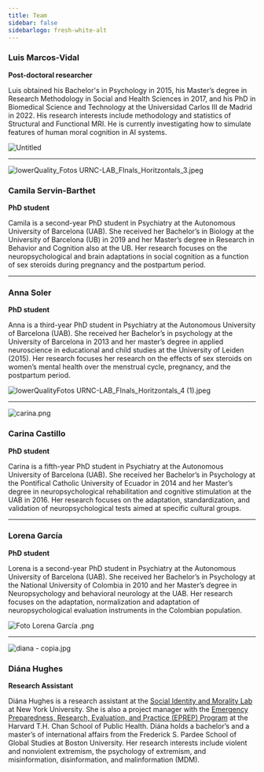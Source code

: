 ```yaml
---
title: Team
sidebar: false
sidebarlogo: fresh-white-alt
---
```


### Luis Marcos-Vidal

**Post-doctoral researcher**

Luis obtained his Bachelor's in Psychology in 2015, his Master’s degree in Research Methodology in Social and Health Sciences in 2017, and his PhD in Biomedical Science and Technology at the Universidad Carlos III de Madrid in 2022. His research interests include methodology and statistics of Structural and Functional MRI. He is currently investigating how to simulate features of human moral cognition in AI systems.

![Untitled](https://s3-us-west-2.amazonaws.com/secure.notion-static.com/674f724e-ff57-49d2-a7e8-8bcaad2b0190/Untitled.png)

---

![lowerQuality_Fotos URNC-LAB_FInals_Horitzontals_3.jpeg](https://s3-us-west-2.amazonaws.com/secure.notion-static.com/c4f5ebee-2cdd-4c2e-a869-c7afdc49ad89/lowerQuality_Fotos_URNC-LAB_FInals_Horitzontals_3.jpeg)

### Camila Servin-Barthet

**PhD student**

Camila is a second-year PhD student in Psychiatry at the Autonomous University of Barcelona (UAB). She received her Bachelor’s in Biology at the University of Barcelona (UB) in 2019 and her Master’s degree in Research in Behavior and Cognition also at the UB. Her research focuses on the neuropsychological and brain adaptations in social cognition as a function of sex steroids during pregnancy and the postpartum period.

---

### Anna Soler

**PhD student**

Anna is a third-year PhD student in Psychiatry at the Autonomous University of Barcelona (UAB). She received her Bachelor’s in psychology at the University of Barcelona in 2013 and her master’s degree in applied neuroscience in educational and child studies at the University of Leiden (2015). Her research focuses her research on the effects of sex steroids on women’s mental health over the menstrual cycle, pregnancy, and the postpartum period.

![lowerQualityFotos URNC-LAB_FInals_Horitzontals_4 (1).jpeg](https://s3-us-west-2.amazonaws.com/secure.notion-static.com/b5fd4931-3317-4899-86d4-3533f8537aab/lowerQualityFotos_URNC-LAB_FInals_Horitzontals_4_(1).jpeg)

---

![carina.png](https://s3-us-west-2.amazonaws.com/secure.notion-static.com/c67d9d08-a671-4b12-bf80-36c40f44489a/carina.png)

### Carina Castillo

**PhD student**

Carina is a fifth-year PhD student in Psychiatry at the Autonomous University of Barcelona (UAB). She received her Bachelor’s in Psychology at the Pontifical Catholic University of Ecuador in 2014 and her Master’s degree in neuropsychological rehabilitation and cognitive stimulation at the UAB in 2016. Her research focuses on the adaptation, standardization, and validation of neuropsychological tests aimed at specific cultural groups.

---

### Lorena García

**PhD student**

Lorena is a second-year PhD student in Psychiatry at the Autonomous University of Barcelona (UAB). She received her Bachelor’s in Psychology at the National University of Colombia in 2010 and her Master’s degree in Neuropsychology and behavioral neurology at the UAB. Her research focuses on the adaptation, normalization and adaptation of neuropsychological evaluation instruments in the Colombian population.

![Foto Lorena García .png](https://s3-us-west-2.amazonaws.com/secure.notion-static.com/9c832008-98ef-401c-b725-f78aaa1cefde/Foto_Lorena_Garcia_.png)

---

![diana - copia.jpg](https://s3-us-west-2.amazonaws.com/secure.notion-static.com/28425092-46b6-4f2b-bc20-27c667173e34/diana_-_copia.jpg)

### Diána Hughes

**Research Assistant**

Diána Hughes is a research assistant at the [Social Identity and Morality Lab](https://www.jayvanbavel.com/lab) at New York University. She is also a project manager with the [Emergency Preparedness, Research, Evaluation, and Practice (EPREP) Program](https://www.hsph.harvard.edu/preparedness/) at the Harvard T.H. Chan School of Public Health. Diána holds a bachelor’s and a master’s of international affairs from the Frederick S. Pardee School of Global Studies at Boston University. Her research interests include violent and nonviolent extremism, the psychology of extremism, and misinformation, disinformation, and malinformation (MDM).